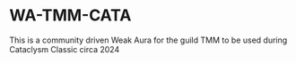 # WA-TMM-CATA
This is a community driven Weak Aura for the guild TMM to be used during Cataclysm Classic circa 2024
